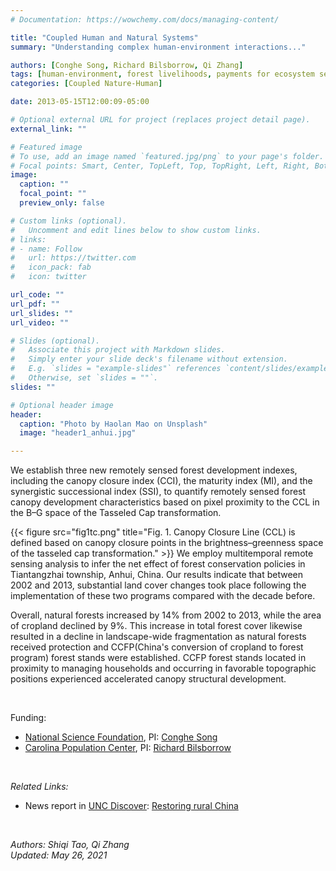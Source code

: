 ```yaml
---
# Documentation: https://wowchemy.com/docs/managing-content/

title: "Coupled Human and Natural Systems"
summary: "Understanding complex human-environment interactions..."

authors: [Conghe Song, Richard Bilsborrow, Qi Zhang]
tags: [human-environment, forest livelihoods, payments for ecosystem services]
categories: [Coupled Nature-Human]

date: 2013-05-15T12:00:09-05:00

# Optional external URL for project (replaces project detail page).
external_link: ""

# Featured image
# To use, add an image named `featured.jpg/png` to your page's folder.
# Focal points: Smart, Center, TopLeft, Top, TopRight, Left, Right, BottomLeft, Bottom, BottomRight.
image:
  caption: ""
  focal_point: ""
  preview_only: false

# Custom links (optional).
#   Uncomment and edit lines below to show custom links.
# links:
# - name: Follow
#   url: https://twitter.com
#   icon_pack: fab
#   icon: twitter

url_code: ""
url_pdf: ""
url_slides: ""
url_video: ""

# Slides (optional).
#   Associate this project with Markdown slides.
#   Simply enter your slide deck's filename without extension.
#   E.g. `slides = "example-slides"` references `content/slides/example-slides.md`.
#   Otherwise, set `slides = ""`.
slides: ""

# Optional header image
header:
  caption: "Photo by Haolan Mao on Unsplash"
  image: "header1_anhui.jpg"

---
```


We establish three new remotely sensed forest development indexes, including the canopy closure index (CCI), the maturity index (MI), and the synergistic successional index (SSI), to quantify remotely sensed forest canopy development characteristics based on pixel proximity to the CCL in the B–G space of the Tasseled Cap transformation. 

{{< figure src="fig1tc.png" title="Fig. 1. Canopy Closure Line (CCL) is defined based on canopy closure points in the brightness–greenness space of the tasseled cap transformation." >}} 
We employ multitemporal remote sensing analysis to infer the net effect of forest conservation policies in Tiantangzhai township, Anhui, China. Our results indicate that between 2002 and 2013, substantial land cover changes took place following the implementation of these two programs compared with the decade before. 

Overall, natural forests increased by 14% from 2002 to 2013, while the area of cropland declined by 9%. This increase in total forest cover likewise resulted in a decline in landscape-wide fragmentation as natural forests received protection and CCFP(China's conversion of cropland to forest program) forest stands were established. CCFP forest stands located in proximity to managing households and occurring in favorable topographic positions experienced accelerated canopy structural development. 


<br>

Funding:
- [National Science Foundation](https://www.nsf.gov/), PI: [Conghe Song](https://csong.web.unc.edu/)
- [Carolina Population Center](http://www.cpc.unc.edu/), PI: [Richard Bilsborrow](https://www.qzgeog.com/author/richard-bilsborrow)
 
<br>

*Related Links:* <br>
- News report in [UNC Discover](https://www.unc.edu/discover/): [Restoring rural China](https://www.unc.edu/discover/restoring-rural-china/) <br>

<br>

_Authors: Shiqi Tao, Qi Zhang_
<br>
_Updated: May 26, 2021_
<br>


